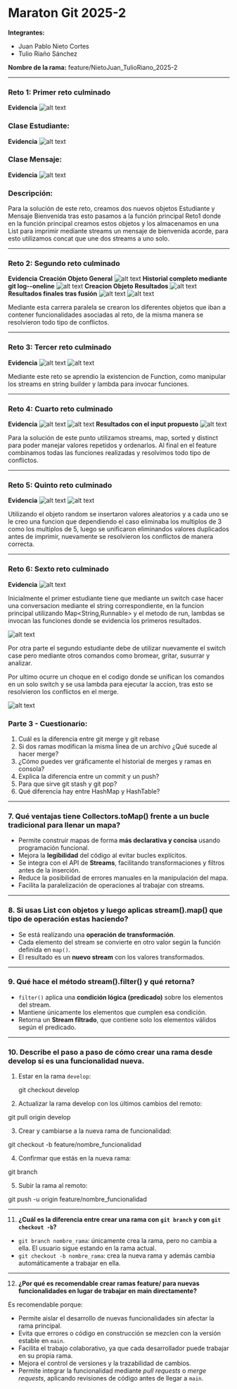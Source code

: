 # Maraton Git 2025-2

**Integrantes:**

- Juan Pablo Nieto Cortes
- Tulio Riaño Sánchez

**Nombre de la rama:** feature/NietoJuan_TulioRiano_2025-2

---

### Reto 1: Primer reto culminado

**Evidencia**
![alt text](image.png)
### Clase Estudiante:
**Evidencia**
![alt text](image-9.png)
### Clase Mensaje:
**Evidencia**
![alt text](image-10.png)
### Descripción:
Para la solución de este reto, creamos dos nuevos objetos Estudiante y Mensaje Bienvenida tras esto pasamos a la función principal Reto1 donde en la función principal creamos estos objetos y los almacenamos en una List para imprimir mediante streams un mensaje de bienvenida acorde, para esto utilizamos concat que une dos streams a uno solo.

---

### Reto 2: Segundo reto culminado

**Evidencia**
**Creación Objeto General**
![alt text](image-12.png)
**Historial completo mediante git log--oneline**
![alt text](image-1.png)
**Creacion Objeto Resultados**
![alt text](image-11.png)
**Resultados finales tras fusión**
![alt text](image-13.png)
![alt text](image-2.png)

Mediante esta carrera paralela se crearon los diferentes objetos que iban a contener funcionalidades asociadas al reto, de la misma manera se resolvieron todo tipo de conflictos.

---

### Reto 3: Tercer reto culminado

**Evidencia**
![alt text](image-14.png)
![alt text](image-3.png)

Mediante este reto se aprendio la existencion de Function, como manipular los streams en string builder y lambda para invocar funciones.

---

### Reto 4: Cuarto reto culminado

**Evidencia**
![alt text](image-15.png)
![alt text](image-17.png)
**Resultados con el input propuesto**
![alt text](image-4.png)

Para la solución de este punto utilizamos streams, map, sorted y distinct para poder manejar valores repetidos y ordenarlos. Al final en el feature combinamos todas las funciones realizadas y resolvimos todo tipo de conflictos.

---

### Reto 5: Quinto reto culminado

**Evidencia**
![alt text](image-18.png)
![alt text](image-5.png)

Utilizando el objeto random se insertaron valores aleatorios y a cada uno se le creo una funcion que dependiendo el caso eliminaba los multiplos de 3 como los multiplos de 5, luego se unificaron eliminandos valores duplicados antes de imprimir, nuevamente se resolvieron los conflictos de manera correcta.

---

### Reto 6: Sexto reto culminado

**Evidencia**
![alt text](image-7.png)

Inicialmente el primer estudiante tiene que mediante un switch case hacer una conversacion mediante el string correspondiente, en la funcion principal utilizando Map<String,Runnable> y el metodo de run, lambdas se invocan las funciones donde se evidencia los primeros resultados.

![alt text](Untitled.jpg)

Por otra parte el segundo estudiante debe de utilizar nuevamente el switch case pero mediante otros comandos como bromear, gritar, susurrar y analizar.

Por ultimo ocurre un choque en el codigo donde se unifican los comandos en un solo switch y se usa lambda para ejecutar la accion, tras esto se resolvieron los conflictos en el merge.

![alt text](image-8.png)

### Parte 3 - Cuestionario:

1. Cuál es la diferencia entre git merge y git rebase
2. Si dos ramas modifican la misma línea de un archivo ¿Qué sucede al hacer merge?
3. ¿Cómo puedes ver gráficamente el historial de merges y ramas en consola?
4. Explica la diferencia entre un commit y un push?
5. Para que sirve git stash y git pop?
6. Qué diferencia hay entre HashMap y HashTable?

---

### 7. Qué ventajas tiene Collectors.toMap() frente a un bucle tradicional para llenar un mapa?
- Permite construir mapas de forma **más declarativa y concisa** usando programación funcional.
- Mejora la **legibilidad** del código al evitar bucles explícitos.
- Se integra con el API de **Streams**, facilitando transformaciones y filtros antes de la inserción.
- Reduce la posibilidad de errores manuales en la manipulación del mapa.
- Facilita la paralelización de operaciones al trabajar con streams.

---

### 8. Si usas List con objetos y luego aplicas stream().map() que tipo de operación estas haciendo?
- Se está realizando una **operación de transformación**.
- Cada elemento del stream se convierte en otro valor según la función definida en `map()`.
- El resultado es un **nuevo stream** con los valores transformados.

---

### 9. Qué hace el método stream().filter() y qué retorna?
- `filter()` aplica una **condición lógica (predicado)** sobre los elementos del stream.
- Mantiene únicamente los elementos que cumplen esa condición.
- Retorna un **Stream filtrado**, que contiene solo los elementos válidos según el predicado.

---

### 10. Describe el paso a paso de cómo crear una rama desde develop si es una funcionalidad nueva.
1. Estar en la rama `develop`:
   
   git checkout develop

2. Actualizar la rama develop con los últimos cambios del remoto:

git pull origin develop

3. Crear y cambiarse a la nueva rama de funcionalidad:

git checkout -b feature/nombre_funcionalidad

4. Confirmar que estás en la nueva rama:

git branch

5. Subir la rama al remoto:

git push -u origin feature/nombre_funcionalidad

---

11. **¿Cuál es la diferencia entre crear una rama con `git branch` y con `git checkout -b`?**  

- `git branch nombre_rama`: únicamente crea la rama, pero no cambia a ella. El usuario sigue estando en la rama actual.  
- `git checkout -b nombre_rama`: crea la nueva rama y además cambia automáticamente a trabajar en ella.  

---

12. **¿Por qué es recomendable crear ramas feature/ para nuevas funcionalidades en lugar de trabajar en main directamente?**  

Es recomendable porque:  
- Permite aislar el desarrollo de nuevas funcionalidades sin afectar la rama principal.  
- Evita que errores o código en construcción se mezclen con la versión estable en `main`.  
- Facilita el trabajo colaborativo, ya que cada desarrollador puede trabajar en su propia rama.  
- Mejora el control de versiones y la trazabilidad de cambios.  
- Permite integrar la funcionalidad mediante *pull requests* o *merge requests*, aplicando revisiones de código antes de llegar a `main`.  

